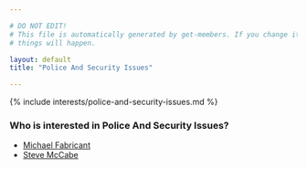 ```yaml
---

# DO NOT EDIT!
# This file is automatically generated by get-members. If you change it, bad
# things will happen.

layout: default
title: "Police And Security Issues"

---
```


{% include interests/police-and-security-issues.md %}

### Who is interested in Police And Security Issues?


* [Michael Fabricant](../members/michael-fabricant.html)
* [Steve McCabe](../members/steve-mccabe.html)
